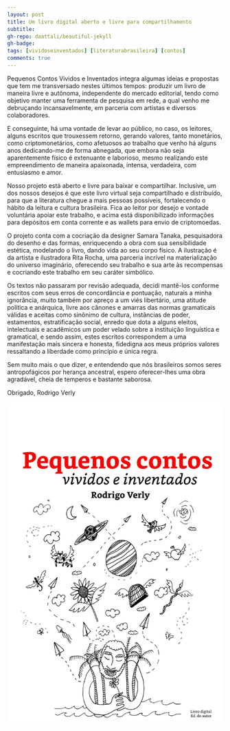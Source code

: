 ```yaml
---
layout: post
title: Um livro digital aberto e livre para compartilhamento
subtitle:
gh-repo: daattali/beautiful-jekyll
gh-badge:
tags: [vividoseinventados] [literaturabrasileira] [contos]
comments: true
---
```


Pequenos Contos Vividos e Inventados integra 
algumas ideias e propostas que tem me transversado 
nestes últimos tempos: produzir um livro de maneira 
livre e autônoma, independente do mercado editorial, 
tendo como objetivo manter uma ferramenta de pesquisa 
em rede, a qual venho me debruçando incansavelmente, 
em parceria com artistas e diversos colaboradores. 

E conseguinte, há uma vontade de levar ao público, 
no caso, os leitores, alguns escritos que trouxessem 
retorno, gerando valores, tanto monetários, como 
criptomonetários, como afetuosos ao trabalho que venho 
há alguns anos dedicando-me de forma abnegada, que 
embora não seja aparentemente físico é extenuante 
e laborioso, mesmo realizando este empreendimento 
de maneira apaixonada, intensa, verdadeira, com 
entusiasmo e amor. 

Nosso projeto está aberto e livre para baixar e 
compartilhar. Inclusive, um dos nossos desejos é que este 
livro virtual seja compartilhado e distribuído, para que a 
literatura chegue a mais pessoas possíveis, fortalecendo 
o hábito da leitura e cultura brasileira. Fica ao leitor por desejo e vontade voluntária apoiar este trabalho, e acima 
está disponibilizado informações para depósitos em 
conta corrente e as wallets para envio de criptomoedas. 

O projeto conta com a cocriação da designer 
Samara Tanaka, pesquisadora do desenho e das formas, 
enriquecendo a obra com sua sensibilidade estética, 
modelando o livro, dando vida ao seu corpo físico. 
A ilustração é da artista e ilustradora Rita Rocha, uma 
parceria incrível na materialização do universo imaginário, 
oferecendo seu trabalho e sua arte às recompensas 
e cocriando este trabalho em seu caráter simbólico.

Os textos não passaram por revisão adequada, decidi 
mantê-los conforme escritos com seus erros de 
concordância e pontuação, naturais a minha ignorância, 
muito também por apreço a um viés libertário, uma 
atitude política e anárquica, livre aos cânones e amarras 
das normas gramaticais válidas e aceitas como sinônimo 
de cultura, instâncias de poder, estamentos, estratificação 
social, enredo que dota a alguns eleitos, intelectuais 
e acadêmicos um poder velado sobre a instituição 
linguística e gramatical, e sendo assim, estes escritos 
correspondem a uma manifestação mais sincera 
e honesta, fidedigna aos meus próprios valores 
ressaltando a liberdade como princípio e única regra.

Sem muito mais o que dizer, e entendendo que nós 
brasileiros somos seres antropofágicos por herança 
ancestral, espero oferecer-lhes uma obra agradável, 
cheia de temperos e bastante saborosa.

Obrigado,
Rodrigo Verly


![Capa](img/capa_livro_vividos_inventados.jpg)




